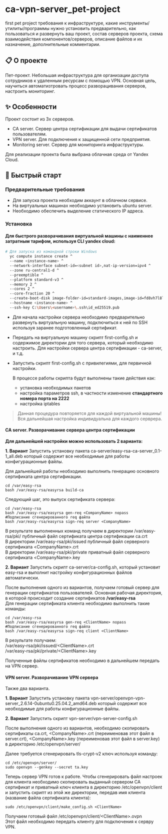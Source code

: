 # ca-vpn-server_pet-project
first pet project
требования к инфраструктуре, 
какие инструменты/утилиты/программы нужно установить предварительно, 
как пользоваться и развернуть ваш проект,
состав серверов проекта, 
схема взаимодействия компонентов/серверов, 
описание файлов и их назначение, 
дополнительные комментарии.


## 📋 О проекте

Пет-проект. Небольшая инфраструктура для организации доступа сотрудников к удаленным ресурсам с помощью VPN. Основная цель, научиться автоматизтровать процесс разворацивания серверов, настроить мониторинг.

## ✨ Особенности

Проект состоит из 3х серверов.
- CA server. Сервер центра сертификации для выдачи сертификатов пользователям.
- VPN server. Для подключения к защищенной сети предприятия.
- Monitoring server. Сервер для мониторинга инфраструктуры.

Для реализации проекта была выбрана облачная среда от Yandex Cloud.

## 🚀 Быстрый старт

### Предварительные требования

- Для запуска проекта необходим аккаунт в облачном сервисе.
- На виртуальных машинах необходимо установить ubuntu server.
- Необходимо обеспечить выделение статического IP адреса.

### Установка

#### Для быстрого разворачивания виртуальной машины с наименнее затратным тарифом, используя CLI yandex cloud:

```bash
# Для запуска из командной строки Windows
  yc compute instance create ^
  --name <instance-name> ^
  --network-interface subnet-id=<subnet id>,nat-ip-version=ipv4 ^
  --zone ru-central1-d ^
  --preemptible ^
  --platform standard-v3 ^
  --memory 2 ^
  --cores 2 ^
  --core-fraction 20 ^
  --create-boot-disk image-folder-id=standard-images,image-id=fd8vh7l8lcb182vm5vfd,size=20,type=network-hdd ^
  --hostname <instance-name> ^
  --ssh-key C:\Users\<username>\.ssh\id_ed25519.pub
```
- Для начала настройки сервера необходимо предварительно развернуть виртуальную машину, подключиться к ней по SSH используя заранее подготовленный сертификат.
- Передать на виртуальную машину скрипт first-config.sh и содержимое директории для того сервера, который необходимо настроить. Для настройки сервера центра сертификации - ca-server, и т.д. 
- Запустить скрипт first-config.sh с привилегиями, для первичной настройки.

  В процессе работы скрипта будут выполнены такие действия как:
  - установка необходимых пакетов
  - настройка параметров ssh, в частности изменение **стандартного номера порта на 2222**
  - настройка iptables

 > Данная процедура повторяется для каждой виртуальной машины! Вся дальнейшая настройка индивидуальна для каждого серврера. 

#### CA server. Разворачивание сервера центра сертификации

**Для дальнейшей настройки можно использовать 2 варианта:**

**1. Вариант** Запустить установку пакета ca-server/easy-rsa-ca-server_0.1-1_all.deb который содержит все необходимые для работы конфигурационные файлы.

Для дальнейшей работы необходимо выполнить генерацию основного сертификата центра сертификации. 
```
cd /var/easy-rsa
bash /var/easy-rsa/easyrsa build-ca
```
Следующий шаг, это выпуск сертификата сервера:
```
cd /var/easy-rsa
bash /var/easy-rsa/easyrsa gen-req <CompanyName> nopass
#Подписание сгенерированного req файла
bash /var/easy-rsa/easyrsa sign-req server <CompanyName>
```
В результате выполненных команд получаем в директории /var/easy-rsa/pki/ публичный файл сертификата центра сертификации ca.crt  <br> В директории /var/easy-rsa/pki/issued публичный файл серверного сертификата \<CompanyName\>.crt  <br>  В директории /var/easy-rsa/pki/private приватный файл серверного сертификата \<CompanyName\>.key

**2. Вариант** Запустить скрипт ca-server/ca-config.sh, который установит easy-rsa и выполнит настройку конфигурационных файлов автоматически.

После выполнения одного из вариантов, получаем готовый сервер для генерации сертификатов пользователей. Основная рабочая директория, в которой происходит создание сертификатов **/var/easy-rsa**  <br>  Для генерации сертификата клиента необходимо выполнить такие команды:
```
cd /var/easy-rsa
bash /var/easy-rsa/easyrsa gen-req <ClientName> nopass
#Подписание сгенерированного req файла
bash /var/easy-rsa/easyrsa sign-req client <ClientName>
```
В результате получаем: <br> /var/easy-rsa/pki/issued/\<ClientName\>.crt <br> /var/easy-rsa/pki/private/\<ClientName\>.key

Полученные файлы сертификатов необходимо в дальнейшем передать на VPN сервер.


#### VPN server. Разворачивание VPN сервера 

Также два варианта.

**1. Вариант** Запустить установку пакета vpn-server/openvpn-vpn-server_2.6.14-0ubuntu0.25.04.2_amd64.deb который содержит все необходимые для работы конфигурационные файлы.

**2. Вариант** Запустить скрипт vpn-server/vpn-server-config.sh 


После выполнения одного из вариантов, необходимо скопировать сертификаты ca.crt, \<CompanyName\>.crt (переименовав этот файл в server.crt), \<CompanyName\>.key (переименовав этот файл в server.key) в директорию /etc/openvpn/server/

Далее требуется сгенерировать tls-crypt-v2 ключ используя команду:
```
cd /etc/openvpn/server/
sudo openvpn --genkey --secret ta.key
```
Теперь сервер VPN готов к работе. Чтобы сгенерировать файл настроек для клиента необходимо скопировать выданный сервером CA сертификат и приватный ключ клиента в директорию /etc/openvpn/client и запустить скрипт из этой же директории, передав имя клиента (название файла сертификата клиента):
```
sudo /etc/openvpn/client/make_config.sh <ClientName>
```

Получаем готовый файл /etc/openvpn/client/\<ClientName\>.ovpn <br>
Этот файл необходимо передать клиенту для подключения к сервру VPN.



